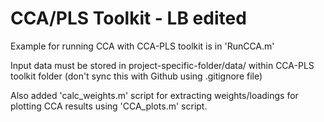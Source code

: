 # CCA/PLS Toolkit - LB edited

Example for running CCA with CCA-PLS toolkit is in 'RunCCA.m'

Input data must be stored in project-specific-folder/data/ within CCA-PLS toolkit folder (don't sync this with Github using .gitignore file)

Also added 'calc_weights.m' script for extracting weights/loadings for plotting CCA results using 'CCA_plots.m' script.

